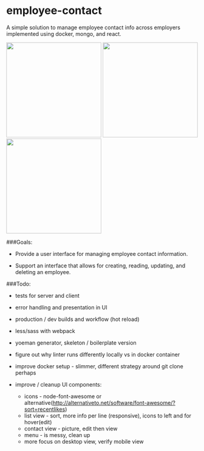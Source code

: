 # employee-contact
A simple solution to manage employee contact info across employers implemented using docker, mongo, and react.

<img style="display: inline;" src="https://cloud.githubusercontent.com/assets/1816471/15063802/28a677bc-131b-11e6-96e9-d970c960e926.png" width="250">

<img style="display: inline;" src="https://cloud.githubusercontent.com/assets/1816471/15063832/8c823596-131b-11e6-89dd-a27c2494afe9.png" width="250">

<img style="display: inline;" src="https://cloud.githubusercontent.com/assets/1816471/15063850/ba48a406-131b-11e6-8028-46c0b84b9532.png" width="250">

###Goals:

- Provide a user interface for managing employee contact information. 

- Support an interface that allows for creating, reading, updating, and deleting an employee.

###Todo:

- tests for server and client

- error handling and presentation in UI

- production / dev builds and workflow (hot reload)

- less/sass with webpack

- yoeman generator,  skeleton / boilerplate version

- figure out why linter runs differently locally vs in docker container

- improve docker setup - slimmer, different strategy around git clone perhaps

- improve / cleanup UI components:
  * icons - node-font-awesome or alternative(http://alternativeto.net/software/font-awesome/?sort=recentlikes)
  * list view - sort, more info per line (responsive), icons to left and for hover(edit)
  * contact view - picture, edit then view
  * menu - is messy, clean up
  * more focus on desktop view, verify mobile view
